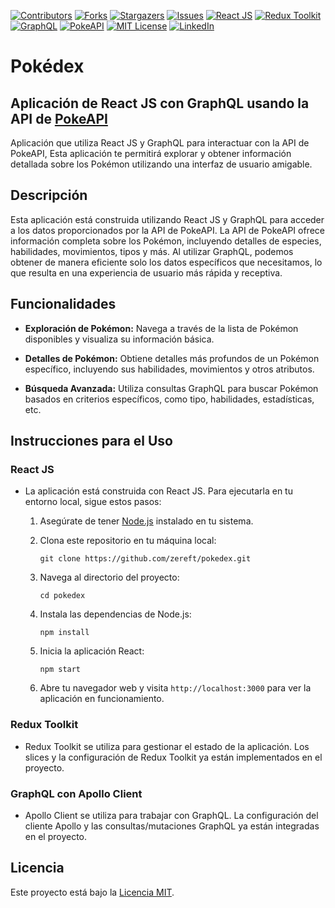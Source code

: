 <!-- PROJECT SHIELDS -->
<!--
*** I'm using markdown "reference style" links for readability.
*** Reference links are enclosed in brackets [ ] instead of parentheses ( ).
*** See the bottom of this document for the declaration of the reference variables
*** for contributors-url, forks-url, etc. This is an optional, concise syntax you may use.
*** https://www.markdownguide.org/basic-syntax/#reference-style-links
-->
[contributors-shield]: https://img.shields.io/github/contributors/zereft/pokedex.svg
[contributors-url]: https://github.com/zereft/pokedex/graphs/contributors
[forks-shield]: https://img.shields.io/github/forks/zereft/pokedex.svg
[forks-url]: https://github.com/zereft/pokedex/network/members
[stars-shield]: https://img.shields.io/github/stars/zereft/pokedex.svg
[stars-url]: https://github.com/zereft/pokedex/stargazers
[issues-shield]: https://img.shields.io/github/issues/zereft/pokedex.svg
[issues-url]: https://github.com/zereft/pokedex/issues
[license-shield]: https://img.shields.io/badge/license-Open%20Source-blue.svg
[license-url]: https://opensource.org/licenses
[linkedin-shield]: https://img.shields.io/badge/-LinkedIn-blue.svg
[linkedin-url]: https://www.linkedin.com/in/marvin-escobar-zereft/
[pokeapi-shield]: https://img.shields.io/badge/API-PokeAPI-ff5050.svg
[pokeapi-url]: https://pokeapi.co/

[react-shield]: https://img.shields.io/badge/-React%20JS-61DAFB.svg
[react-url]: https://reactjs.org/
[redux-toolkit-shield]: https://img.shields.io/badge/-Redux%20Toolkit-764ABC.svg
[redux-toolkit-url]: https://redux-toolkit.js.org/
[graphql-shield]: https://img.shields.io/badge/-GraphQL-E10098.svg
[graphql-url]: https://graphql.org/

[![Contributors][contributors-shield]][contributors-url]
[![Forks][forks-shield]][forks-url]
[![Stargazers][stars-shield]][stars-url]
[![Issues][issues-shield]][issues-url]
[![React JS][react-shield]][react-url]
[![Redux Toolkit][redux-toolkit-shield]][redux-toolkit-url]
[![GraphQL][graphql-shield]][graphql-url]
[![PokeAPI][pokeapi-shield]][pokeapi-url]
[![MIT License][license-shield]][license-url]
[![LinkedIn][linkedin-shield]][linkedin-url]

# Pokédex

## Aplicación de React JS con GraphQL usando la API de <a href="https://pokeapi.co/">PokeAPI</a>

Aplicación que utiliza React JS y GraphQL para interactuar con la API de PokeAPI, Esta aplicación te permitirá explorar y obtener información detallada sobre los Pokémon utilizando una interfaz de usuario amigable.

## Descripción

Esta aplicación está construida utilizando React JS y GraphQL para acceder a los datos proporcionados por la API de PokeAPI. La API de PokeAPI ofrece información completa sobre los Pokémon, incluyendo detalles de especies, habilidades, movimientos, tipos y más. Al utilizar GraphQL, podemos obtener de manera eficiente solo los datos específicos que necesitamos, lo que resulta en una experiencia de usuario más rápida y receptiva.

## Funcionalidades

- **Exploración de Pokémon:** Navega a través de la lista de Pokémon disponibles y visualiza su información básica.

- **Detalles de Pokémon:** Obtiene detalles más profundos de un Pokémon específico, incluyendo sus habilidades, movimientos y otros atributos.

- **Búsqueda Avanzada:** Utiliza consultas GraphQL para buscar Pokémon basados en criterios específicos, como tipo, habilidades, estadísticas, etc.

## Instrucciones para el Uso

### React JS

- La aplicación está construida con React JS. Para ejecutarla en tu entorno local, sigue estos pasos:

  1. Asegúrate de tener [Node.js](https://nodejs.org/) instalado en tu sistema.

  2. Clona este repositorio en tu máquina local:
     ```
     git clone https://github.com/zereft/pokedex.git
     ```

  3. Navega al directorio del proyecto:
     ```
     cd pokedex
     ```

  4. Instala las dependencias de Node.js:
     ```
     npm install
     ```

  5. Inicia la aplicación React:
     ```
     npm start
     ```

  6. Abre tu navegador web y visita `http://localhost:3000` para ver la aplicación en funcionamiento.

### Redux Toolkit

- Redux Toolkit se utiliza para gestionar el estado de la aplicación. Los slices y la configuración de Redux Toolkit ya están implementados en el proyecto.

### GraphQL con Apollo Client

- Apollo Client se utiliza para trabajar con GraphQL. La configuración del cliente Apollo y las consultas/mutaciones GraphQL ya están integradas en el proyecto.

## Licencia

Este proyecto está bajo la [Licencia MIT](LICENSE).